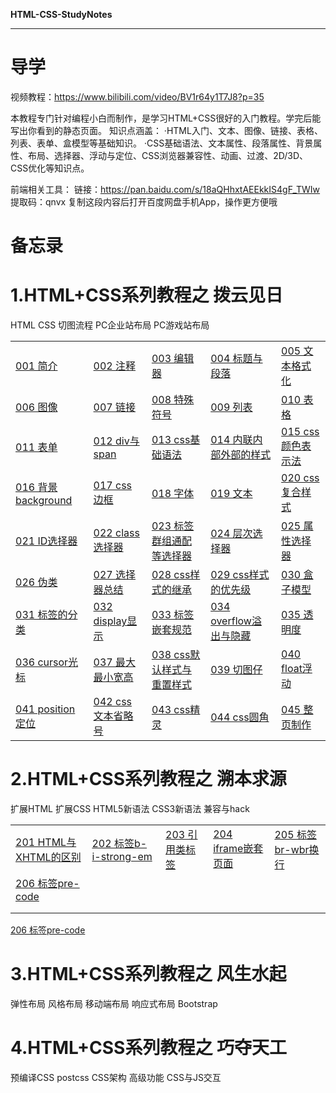 **HTML-CSS-StudyNotes**

***

# 导学

视频教程：https://www.bilibili.com/video/BV1r64y1T7J8?p=35

本教程专门针对编程小白而制作，是学习HTML+CSS很好的入门教程。学完后能写出你看到的静态页面。
知识点涵盖：
·HTML入门、文本、图像、链接、表格、列表、表单、盒模型等基础知识。
·CSS基础语法、文本属性、段落属性、背景属性、布局、选择器、浮动与定位、CSS浏览器兼容性、动画、过渡、2D/3D、CSS优化等知识点。

前端相关工具：
链接：https://pan.baidu.com/s/18aQHhxtAEEkkIS4gF_TWIw 
提取码：qnvx 
复制这段内容后打开百度网盘手机App，操作更方便哦

# 备忘录



# 1.HTML+CSS系列教程之 拨云见日

HTML CSS 切图流程 PC企业站布局 PC游戏站布局

|                                                              |                                                              |                                                              |                                                              |                                                              |
| ------------------------------------------------------------ | ------------------------------------------------------------ | ------------------------------------------------------------ | ------------------------------------------------------------ | ------------------------------------------------------------ |
| <a href="01 HTML-CSS-切图-企业网站游戏网站\001 简介\001 简介.md">001 简介</a> | <a href="01 HTML-CSS-切图-企业网站游戏网站\002 注释\002 注释.md">002 注释</a> | <a href="01 HTML-CSS-切图-企业网站游戏网站\003 编辑器\003 编辑器.md">003 编辑器</a> | <a href="01 HTML-CSS-切图-企业网站游戏网站\004 标题与段落\004 标题与段落.md">004 标题与段落</a> | <a href="01 HTML-CSS-切图-企业网站游戏网站\005 文本格式化\005 文本格式化.md">005 文本格式化</a> |
| <a href="01 HTML-CSS-切图-企业网站游戏网站\006 图像\006 图像.md">006 图像</a> | <a href="01 HTML-CSS-切图-企业网站游戏网站\007 链接\007 链接.md">007 链接</a> | <a href="01 HTML-CSS-切图-企业网站游戏网站\008 特殊符号\008 特殊符号.md">008 特殊符号</a> | <a href="01 HTML-CSS-切图-企业网站游戏网站\009 列表\009 列表.md">009 列表</a> | <a href="01 HTML-CSS-切图-企业网站游戏网站\010 表格\010 表格.md">010 表格</a> |
| <a href="01 HTML-CSS-切图-企业网站游戏网站\011 表单\011 表单.md">011 表单</a> | <a href="01 HTML-CSS-切图-企业网站游戏网站\012 div与span\012 div与span.md">012 div与span</a> | <a href="01 HTML-CSS-切图-企业网站游戏网站\013 css基础语法\013 css基础语法.md">013 css基础语法</a> | <a href="01 HTML-CSS-切图-企业网站游戏网站\014 内联内部外部的样式\014 内联内部外部的样式.md">014 内联内部外部的样式</a> | <a href="01 HTML-CSS-切图-企业网站游戏网站\015 css颜色表示法\015 css颜色表示法.md">015 css颜色表示法</a> |
| <a href="01 HTML-CSS-切图-企业网站游戏网站\016 背景background\016 背景background.md">016 背景background</a> | <a href="01 HTML-CSS-切图-企业网站游戏网站\017 css边框\017 css边框.md">017 css边框</a> | <a href="01 HTML-CSS-切图-企业网站游戏网站\018 字体\018 字体.md">018 字体</a> | <a href="01 HTML-CSS-切图-企业网站游戏网站\019 文本\019 文本.md">019 文本</a> | <a href="01 HTML-CSS-切图-企业网站游戏网站\020 css复合样式\020 css复合样式.md">020 css复合样式</a> |
| <a href="01 HTML-CSS-切图-企业网站游戏网站\021 ID选择器\021 ID选择器.md">021 ID选择器</a> | <a href="01 HTML-CSS-切图-企业网站游戏网站\022 class选择器\022 class选择器.md">022 class选择器</a> | <a href="01 HTML-CSS-切图-企业网站游戏网站\023 标签群组通配等选择器\023 标签群组通配等选择器.md">023 标签群组通配等选择器</a> | <a href="01 HTML-CSS-切图-企业网站游戏网站\024 层次选择器\024 层次选择器.md">024 层次选择器</a> | <a href="01 HTML-CSS-切图-企业网站游戏网站\025 属性选择器\025 属性选择器.md">025 属性选择器</a> |
| <a href="01 HTML-CSS-切图-企业网站游戏网站\026 伪类\026 伪类.md">026 伪类</a> | <a href="01 HTML-CSS-切图-企业网站游戏网站\027 选择器总结\027 选择器总结.md">027 选择器总结</a> | <a href="01 HTML-CSS-切图-企业网站游戏网站\028 css样式的继承\028 css样式的继承.md">028 css样式的继承</a> | <a href="01 HTML-CSS-切图-企业网站游戏网站\029 css样式的优先级\029 css样式的优先级.md">029 css样式的优先级</a> | <a href="01 HTML-CSS-切图-企业网站游戏网站\030 盒子模型\030 盒子模型.md">030 盒子模型</a> |
| <a href="01 HTML-CSS-切图-企业网站游戏网站\031 标签的分类\031 标签的分类.md">031 标签的分类</a> | <a href="01 HTML-CSS-切图-企业网站游戏网站\032 display显示\032 display显示.md">032 display显示</a> | <a href="01 HTML-CSS-切图-企业网站游戏网站\033 标签嵌套规范\033 标签嵌套规范.md">033 标签嵌套规范</a> | <a href="01 HTML-CSS-切图-企业网站游戏网站\034 overflow溢出与隐藏\034 overflow溢出与隐藏.md">034 overflow溢出与隐藏</a> | <a href="01 HTML-CSS-切图-企业网站游戏网站\035 透明度\035 透明度.md">035 透明度</a> |
| <a href="01 HTML-CSS-切图-企业网站游戏网站\036 cursor光标\036 cursor光标.md">036 cursor光标</a> | <a href="01 HTML-CSS-切图-企业网站游戏网站\037 最大最小宽高\037 最大最小宽高.md">037 最大最小宽高</a> | <a href="01 HTML-CSS-切图-企业网站游戏网站\038 css默认样式与重置样式\038 css默认样式与重置样式.md">038 css默认样式与重置样式</a> | <a href="01 HTML-CSS-切图-企业网站游戏网站\039 切图仔\039 切图仔.md">039 切图仔</a> | <a href="01 HTML-CSS-切图-企业网站游戏网站\040 float浮动\040 float浮动.md">040 float浮动</a> |
| <a href="01 HTML-CSS-切图-企业网站游戏网站\041 position定位\041 position定位.md">041 position定位</a> | <a href="01 HTML-CSS-切图-企业网站游戏网站\042 css文本省略号\042 css文本省略号.md">042 css文本省略号</a> | <a href="01 HTML-CSS-切图-企业网站游戏网站\043 css精灵\043 css精灵.md">043 css精灵</a> | <a href="01 HTML-CSS-切图-企业网站游戏网站\044 css圆角\044 css圆角.md">044 css圆角</a> | <a href="01 HTML-CSS-切图-企业网站游戏网站\045 整页制作\045 整页制作.md">045 整页制作</a> |

# 2.HTML+CSS系列教程之 溯本求源

扩展HTML 扩展CSS HTML5新语法 CSS3新语法 兼容与hack

|                                                              |                                                              |                                                              |                                                              |                                                              |
| ------------------------------------------------------------ | ------------------------------------------------------------ | ------------------------------------------------------------ | ------------------------------------------------------------ | ------------------------------------------------------------ |
| <a href="02 扩展HTMLCSS-HTML5CSS3-兼容与hack\201 HTML与XHTML的区别\201 HTML与XHTML的区别.md">201 HTML与XHTML的区别</a> | <a href="02 扩展HTMLCSS-HTML5CSS3-兼容与hack\202 标签b-i-strong-em\202 标签b-i-strong-em.md">202 标签b-i-strong-em</a> | <a href="02 扩展HTMLCSS-HTML5CSS3-兼容与hack\203 引用类标签\203 引用类标签.md">203 引用类标签</a> | <a href="02 扩展HTMLCSS-HTML5CSS3-兼容与hack\204 iframe嵌套页面\204 iframe嵌套页面.md">204 iframe嵌套页面</a> | <a href="02 扩展HTMLCSS-HTML5CSS3-兼容与hack\205 标签br-wbr换行\205 标签br-wbr换行.md">205 标签br-wbr换行</a> |
| <a href="02 扩展HTMLCSS-HTML5CSS3-兼容与hack\206 标签pre-code\206 标签pre-code.md">206 标签pre-code</a> |                                                              |                                                              |                                                              |                                                              |
|                                                              |                                                              |                                                              |                                                              |                                                              |
|                                                              |                                                              |                                                              |                                                              |                                                              |

<a href="02 扩展HTMLCSS-HTML5CSS3-兼容与hack\206 标签pre-code\206 标签pre-code.md">206 标签pre-code</a>



# 3.HTML+CSS系列教程之 风生水起

弹性布局 风格布局 移动端布局 响应式布局 Bootstrap



# 4.HTML+CSS系列教程之 巧夺天工

预编译CSS postcss CSS架构 高级功能 CSS与JS交互



